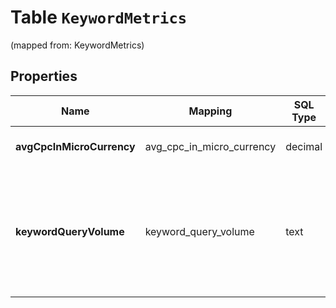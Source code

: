 
# Table `KeywordMetrics`
(mapped from: KeywordMetrics)

## Properties
Name | Mapping | SQL Type | Default | Type | Description | Notes
---- | ------- | -------- | ------- | ---- | ----------- | -----
**avgCpcInMicroCurrency** | avg_cpc_in_micro_currency | decimal |  | [**java.math.BigDecimal**](java.math.BigDecimal.md) | Average cost per click |  [optional]
**keywordQueryVolume** | keyword_query_volume | text |  | **kotlin.String** | Keyword&#39;s search frequency. This value is based on keyword frequency in pepsi client response |  [optional]




